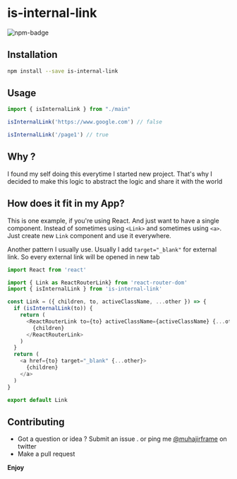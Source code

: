 # is-internal-link
![npm-badge](https://img.shields.io/npm/v/is-internal-link.svg)
## Installation

```bash
npm install --save is-internal-link
```

## Usage

```javascript
import { isInternalLink } from "./main"
```

```javascript
isInternalLink('https://www.google.com') // false
```

```javascript
isInternalLink('/page1') // true
```

## Why ?

I found my self doing this everytime I started new project. 
That's why I decided to make this logic to abstract the logic and share it with the world

## How does it fit in my App?

This is one example, if you're using React. And just want to have a single component.
Instead of sometimes using `<Link>` and sometimes using `<a>`. Just create new `Link` component and use it everywhere.

Another pattern I usually use. Usually I add `target="_blank"` for external link. 
So every external link will be opened in new tab

```javascript
import React from 'react'

import { Link as ReactRouterLink} from 'react-router-dom'
import { isInternalLink } from 'is-internal-link'

const Link = ({ children, to, activeClassName, ...other }) => {
  if (isInternalLink(to)) {
    return (
      <ReactRouterLink to={to} activeClassName={activeClassName} {...other}>
        {children}
      </ReactRouterLink>
    )
  }
  return (
    <a href={to} target="_blank" {...other}>
      {children}
    </a>
  )
}

export default Link
```

## Contributing

- Got a question or idea ? Submit an issue . or ping me [@muhajirframe](https://twitter.com/muhajirframe) on twitter
- Make a pull request

**Enjoy**
